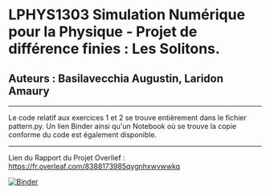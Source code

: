 # LPHYS1303 Simulation Numérique pour la Physique - Projet de différence finies : Les Solitons. 
## Auteurs : Basilavecchia Augustin, Laridon Amaury
---

Le code relatif aux exercices 1 et 2 se trouve entièrement dans le fichier pattern.py.
Un lien Binder ainsi qu'un Notebook où se trouve la copie conforme du code est également disponible.

---
Lien du Rapport du Projet Overlief : https://fr.overleaf.com/8388173985qygnhxwvwwkq

[![Binder](https://mybinder.org/badge_logo.svg)](https://mybinder.org/v2/gh/AmauryLaridon/LPHYS1303-Projet1/HEAD)
